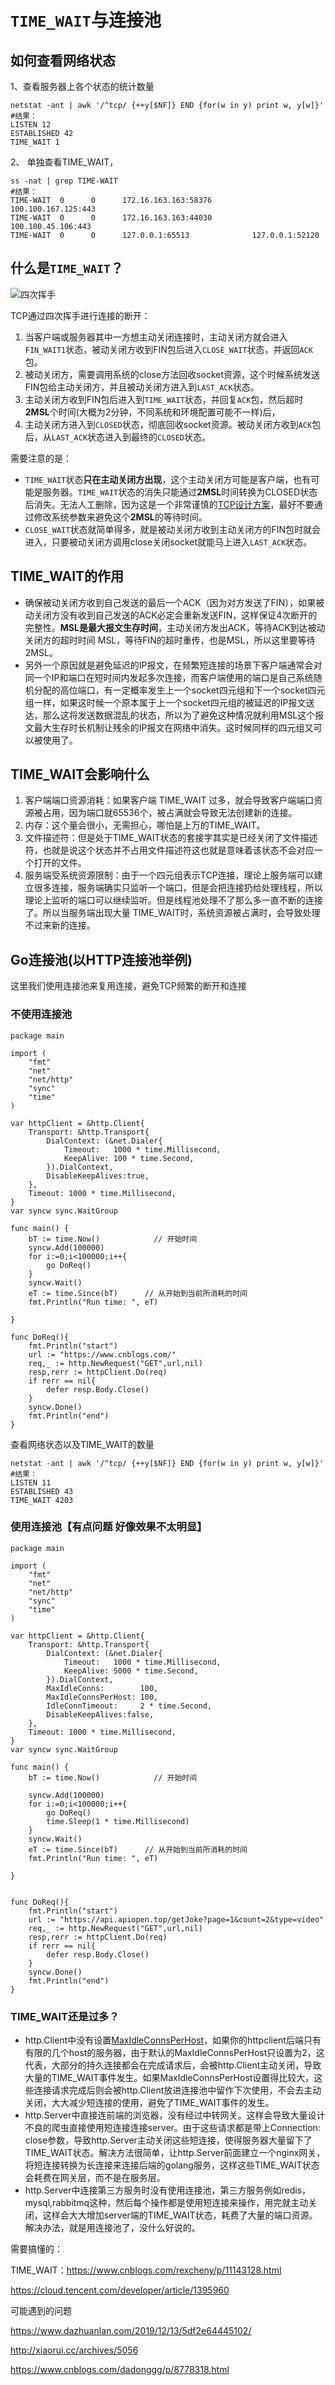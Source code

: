 # `TIME_WAIT`与连接池

## 如何查看网络状态

1、查看服务器上各个状态的统计数量

```
netstat -ant | awk '/^tcp/ {++y[$NF]} END {for(w in y) print w, y[w]}'
#结果：
LISTEN 12
ESTABLISHED 42
TIME_WAIT 1
```

2、 单独查看TIME_WAIT，

```
ss -nat | grep TIME-WAIT
#结果：
TIME-WAIT  0      0      172.16.163.163:58376              100.100.167.125:443
TIME-WAIT  0      0      172.16.163.163:44030              100.100.45.106:443
TIME-WAIT  0      0      127.0.0.1:65513              127.0.0.1:52120
```

## 什么是`TIME_WAIT`？

![四次挥手](D:\www\Snail\Go专题系列\images\Tcp20201216format,png)

TCP通过四次挥手进行连接的断开：

1. 当客户端或服务器其中一方想主动关闭连接时，主动关闭方就会进入`FIN_WAIT1`状态，被动关闭方收到FIN包后进入`CLOSE_WAIT`状态，并返回`ACK`包。
2. 被动关闭方，需要调用系统的close方法回收socket资源，这个时候系统发送FIN包给主动关闭方，并且被动关闭方进入到`LAST_ACK`状态。
3. 主动关闭方收到FIN包后进入到`TIME_WAIT`状态，并回复`ACK`包，然后超时**2MSL**个时间(大概为2分钟，不同系统和环境配置可能不一样)后，
4. 主动关闭方进入到`CLOSED`状态，彻底回收socket资源。被动关闭方收到`ACK`包后，从`LAST_ACK`状态进入到最终的`CLOSED`状态。

需要注意的是：

- `TIME_WAIT`状态**只在主动关闭方出现**，这个主动关闭方可能是客户端，也有可能是服务器。`TIME_WAIT`状态的消失只能通过**2MSL**时间转换为CLOSED状态后消失。无法人工删除，因为这是一个非常谨慎的[TCP设计方案](http://blog.csdn.net/benjiazhen/article/details/53187568)，最好不要通过修改系统参数来避免这个**2MSL**的等待时间。
- `CLOSE_WAIT`状态就简单得多，就是被动关闭方收到主动关闭方的FIN包时就会进入，只要被动关闭方调用close关闭socket就能马上进入`LAST_ACK`状态。

## TIME_WAIT的作用

- 确保被动关闭方收到自己发送的最后一个ACK（因为对方发送了FIN），如果被动关闭方没有收到自己发送的ACK必定会重新发送FIN，这样保证4次断开的完整性。**MSL是最大报文生存时间**，主动关闭方发出ACK，等待ACK到达被动关闭方的超时时间 MSL，等待FIN的超时重传，也是MSL，所以这里要等待2MSL。
- 另外一个原因就是避免延迟的IP报文，在频繁短连接的场景下客户端通常会对同一个IP和端口在短时间内发起多次连接，而客户端使用的端口是自己系统随机分配的高位端口，有一定概率发生上一个socket四元组和下一个socket四元组一样，如果这时候一个原本属于上一个socket四元组的被延迟的IP报文送达，那么这将发送数据混乱的状态，所以为了避免这种情况就利用MSL这个报文最大生存时长机制让残余的IP报文在网络中消失。这时候同样的四元组又可以被使用了。

## TIME_WAIT会影响什么

1. 客户端端口资源消耗：如果客户端 TIME_WAIT 过多，就会导致客户端端口资源被占用，因为端口就65536个，被占满就会导致无法创建新的连接。
2. 内存：这个量会很小，无需担心，哪怕是上万的TIME_WAIT。
3. 文件描述符：但是处于TIME_WAIT状态的套接字其实是已经关闭了文件描述符，也就是说这个状态并不占用文件描述符这也就是意味着该状态不会对应一个打开的文件。
4. 服务端受系统资源限制：由于一个四元组表示TCP连接，理论上服务端可以建立很多连接，服务端确实只监听一个端口，但是会把连接扔给处理线程，所以理论上监听的端口可以继续监听。但是线程池处理不了那么多一直不断的连接了。所以当服务端出现大量 TIME_WAIT时，系统资源被占满时，会导致处理不过来新的连接。

## Go连接池(以HTTP连接池举例)

这里我们使用连接池来复用连接，避免TCP频繁的断开和连接

### 不使用连接池

```
package main

import (
	"fmt"
	"net"
	"net/http"
	"sync"
	"time"
)

var httpClient = &http.Client{
	Transport: &http.Transport{
		DialContext: (&net.Dialer{
			Timeout:   1000 * time.Millisecond,
			KeepAlive: 100 * time.Second,
		}).DialContext,
		DisableKeepAlives:true,
	},
	Timeout: 1000 * time.Millisecond,
}
var syncw sync.WaitGroup

func main() {
	bT := time.Now()            // 开始时间
	syncw.Add(100000)
	for i:=0;i<100000;i++{
		go DoReq()
	}
	syncw.Wait()
	eT := time.Since(bT)      // 从开始到当前所消耗的时间
	fmt.Println("Run time: ", eT)

}

func DoReq(){
	fmt.Println("start")
	url := "https://www.cnblogs.com/"
	req,_ := http.NewRequest("GET",url,nil)
	resp,rerr := httpClient.Do(req)
	if rerr == nil{
		defer resp.Body.Close()
	}
	syncw.Done()
	fmt.Println("end")
}
```

查看网络状态以及TIME_WAIT的数量

```
netstat -ant | awk '/^tcp/ {++y[$NF]} END {for(w in y) print w, y[w]}'
#结果：
LISTEN 11
ESTABLISHED 43
TIME_WAIT 4203
```

### 使用连接池【有点问题 好像效果不太明显】

```
package main

import (
	"fmt"
	"net"
	"net/http"
	"sync"
	"time"
)

var httpClient = &http.Client{
	Transport: &http.Transport{
		DialContext: (&net.Dialer{
			Timeout:   1000 * time.Millisecond,
			KeepAlive: 5000 * time.Second,
		}).DialContext,
		MaxIdleConns:        100,
		MaxIdleConnsPerHost: 100,
		IdleConnTimeout:     2 * time.Second,
		DisableKeepAlives:false,
	},
	Timeout: 1000 * time.Millisecond,
}
var syncw sync.WaitGroup

func main() {
	bT := time.Now()            // 开始时间

	syncw.Add(100000)
	for i:=0;i<100000;i++{
		go DoReq()
		time.Sleep(1 * time.Millisecond)
	}
	syncw.Wait()
	eT := time.Since(bT)      // 从开始到当前所消耗的时间
	fmt.Println("Run time: ", eT)

}


func DoReq(){
	fmt.Println("start")
	url := "https://api.apiopen.top/getJoke?page=1&count=2&type=video"
	req,_ := http.NewRequest("GET",url,nil)
	resp,rerr := httpClient.Do(req)
	if rerr == nil{
		defer resp.Body.Close()
	}
	syncw.Done()
	fmt.Println("end")
}
```



### TIME_WAIT还是过多？

- http.Client中没有设置[MaxIdleConnsPerHost](https://studygolang.com/articles/11050?fr=sidebar)，如果你的httpclient后端只有有限的几个host的服务器，由于默认的MaxIdleConnsPerHost只设置为2，这代表，大部分的持久连接都会在完成请求后，会被http.Client主动关闭，导致大量的TIME_WAIT事件发生。如果MaxIdleConnsPerHost设置得比较大，这些连接请求完成后则会被http.Client放进连接池中留作下次使用，不会去主动关闭，大大减少短连接的使用，避免了TIME_WAIT事件的发生。
- http.Server中直接连前端的浏览器，没有经过中转网关。这样会导致大量设计不良的爬虫直接使用短连接连接server。由于这些请求都是带上Connection: close参数，导致http.Server主动关闭这些短连接，使得服务器大量留下了TIME_WAIT状态。解决方法很简单，让http.Server前面建立一个nginx网关，将短连接转换为长连接来连接后端的golang服务，这样这些TIME_WAIT状态会耗费在网关层，而不是在服务层。
- http.Server中连接第三方服务时没有使用连接池，第三方服务例如redis，mysql,rabbitmq这种，然后每个操作都是使用短连接来操作，用完就主动关闭，这样会大大增加server端的TIME_WAIT状态，耗费了大量的端口资源。解决办法，就是用连接池了，没什么好说的。



需要搞懂的：

TIME_WAIT：https://www.cnblogs.com/rexcheny/p/11143128.html

https://cloud.tencent.com/developer/article/1395960

可能遇到的问题

https://www.dazhuanlan.com/2019/12/13/5df2e64445102/

http://xiaorui.cc/archives/5056

https://www.cnblogs.com/dadonggg/p/8778318.html

